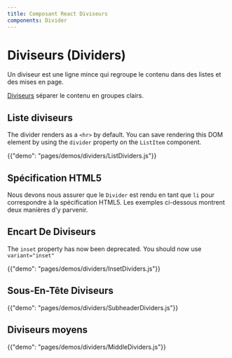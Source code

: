 ```yaml
---
title: Composant React Diviseurs
components: Divider
---
```

# Diviseurs (Dividers)

<p class="description">Un diviseur est une ligne mince qui regroupe le contenu dans des listes et des mises en page.</p>

[Diviseurs](https://material.io/design/components/dividers.html) séparer le contenu en groupes clairs.

## Liste diviseurs

The divider renders as a `<hr>` by default. You can save rendering this DOM element by using the `divider` property on the `ListItem` component.

{{"demo": "pages/demos/dividers/ListDividers.js"}}

## Spécification HTML5

Nous devons nous assurer que le `Divider` est rendu en tant que `li` pour correspondre à la spécification HTML5. Les exemples ci-dessous montrent deux manières d'y parvenir.

## Encart De Diviseurs

The `inset` property has now been deprecated. You should now use `variant="inset"`

{{"demo": "pages/demos/dividers/InsetDividers.js"}}

## Sous-En-Tête Diviseurs

{{"demo": "pages/demos/dividers/SubheaderDividers.js"}}

## Diviseurs moyens

{{"demo": "pages/demos/dividers/MiddleDividers.js"}}
